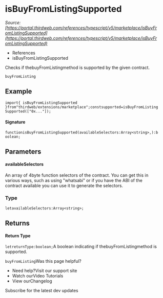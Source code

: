 # isBuyFromListingSupported

*Source: [https://portal.thirdweb.com/references/typescript/v5/marketplace/isBuyFromListingSupported](https://portal.thirdweb.com/references/typescript/v5/marketplace/isBuyFromListingSupported)*

* References
* isBuyFromListingSupported

Checks if thebuyFromListingmethod is supported by the given contract.

`buyFromListing`
## Example

`import{ isBuyFromListingSupported }from"thirdweb/extensions/marketplace";constsupported=isBuyFromListingSupported(["0x..."]);`
#### Signature

`functionisBuyFromListingSupported(availableSelectors:Array<string>,):boolean;`
## Parameters

#### availableSelectors

An array of 4byte function selectors of the contract. You can get this in various ways, such as using "whatsabi" or if you have the ABI of the contract available you can use it to generate the selectors.

### Type

`letavailableSelectors:Array<string>;`
## Returns

#### Return Type

`letreturnType:boolean;`A boolean indicating if thebuyFromListingmethod is supported.

`buyFromListing`Was this page helpful?

* Need help?Visit our support site
* Watch ourVideo Tutorials
* View ourChangelog

Subscribe for the latest dev updates

